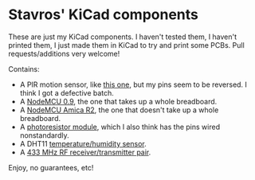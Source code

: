 Stavros' KiCad components
=========================

These are just my KiCad components. I haven't tested them, I haven't printed
them, I just made them in KiCad to try and print some PCBs. Pull
requests/additions very welcome!

Contains:
* A PIR motion sensor, like [this
  one](http://www.learningaboutelectronics.com/images/PIR-motion-sensor-pinout.png),
but my pins seem to be reversed. I think I got a defective batch.
* A [NodeMCU
  0.9](http://www.cnx-software.com/wp-content/uploads/2015/10/NodeMCU_v0.9_Pinout.png),
the one that takes up a whole breadboard.
* A [NodeMCU
  Amica
R2](http://www.electrodragon.com/product/nodemcu-lua-amica-r2-esp8266-wifi-board/),
the one that doesn't take up a whole breadboard.
* A [photoresistor
  module](http://hobbycomponents.com/sensors/160-photoresistive-light-dependent-resistor-module-ky-018),
  which I also think has the pins wired nonstandardly.
* A DHT11
  [temperature/humidity sensor](http://hobbycomponents.com/sensors/84-dht11-arduino-compatible-digital-temperature-humidity-sensor-module).
* A [433 MHz RF receiver/transmitter
  pair](http://tinkersphere.com/wireless-modules-for-raspberry-pi-and-arduino/485-rf-link-transmitter-receiver-module-pair-433mhz-or-315mhz-for-arduino-raspberry-pi-b-b.html).

Enjoy, no guarantees, etc!
